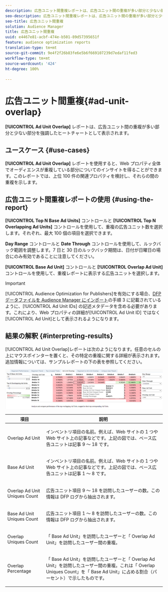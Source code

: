 ```yaml
---
description: 広告ユニット間重複レポートは、広告ユニット間の重複が多い部分と少ない部分を強調したヒートチャートとして表示されます。
seo-description: 広告ユニット間重複レポートは、広告ユニット間の重複が多い部分と少ない部分を強調したヒートチャートとして表示されます。
seo-title: 広告ユニット間重複
solution: Audience Manager
title: 広告ユニット間重複
uuid: e4467e81-acbf-474e-b501-89d57395651f
feature: audience optimization reports
translation-type: tm+mt
source-git-commit: 9e4f2f26b83fe6e5b6f669107239d7edaf11fed3
workflow-type: tm+mt
source-wordcount: '424'
ht-degree: 100%

---
```



# 広告ユニット間重複{#ad-unit-overlap}

**[!UICONTROL Ad Unit Overlap]** レポートは、広告ユニット間の重複が多い部分と少ない部分を強調したヒートチャートとして表示されます。

## ユースケース {#use-cases}

**[!UICONTROL Ad Unit Overlap]** レポートを使用すると、Web プロパティ全体でオーディエンスが重複している部分についてのインサイトを得ることができます。このレポートでは、上位 100 件の関連プロパティを検討し、それらの間の重複を示します。

## 広告ユニット間重複レポートの使用 {#using-the-report}

**[!UICONTROL Top N Base Ad Units]** コントロールと **[!UICONTROL Top N Overlapping Ad Units]** コントロールを使用して、重複の広告ユニット数を選択します。それぞれ、最大 100 個の項目を選択できます。

**Day Range** コントロールと **Date Through** コントロールを使用して、ルックバック範囲を調整します。7 日と 30 日のルックバック期間は、日付が日曜日の場合にのみ有効であることに注意してください。

**[!UICONTROL Base Ad Unit]** コントロールと **[!UICONTROL Overlap Ad Unit]** コントロールを使用して、重複レポートに表示する広告ユニットを選択します。

>[!IMPORTANT]
>
>[!UICONTROL Audience Optimization for Publishers]を有効にする場合、[DFP データファイルを Audience Manager にインポート](../../../reporting/audience-optimization-reports/aor-publishers/import-dfp.md)の手順 3 に記載されているように、[!UICONTROL Ad Unit IDs] の記述メタデータを含める必要があります。これにより、Web プロパティの詳細が[!UICONTROL Ad Unit ID] ではなく[!UICONTROL Ad Unit]として表示されるようになります。

## 結果の解釈 {#interpreting-results}

[!UICONTROL Ad Unit Overlap]レポートは次のようになります。任意のセルの上にマウスポインターを置くと、その特定の重複に関する詳細が表示されます。追加情報については、サンプルレポートの下の表を参照してください。

![](assets/publisher_ad_unit_overlap.png)

<table id="table_22340F45B1B94D3796174CB30A60E212"> 
 <thead> 
  <tr> 
   <th colname="col1" class="entry"> 項目 </th> 
   <th colname="col2" class="entry"> 説明 </th> 
  </tr>
 </thead>
 <tbody> 
  <tr> 
   <td colname="col1"> <p><span class="wintitle"> Overlap Ad Unit</span> </p> </td> 
   <td colname="col2"> <p>インベントリ項目の名前。例えば、Web サイトの 1 つや Web サイト上の記事などです。上記の図では、ベース広告ユニットは記事 9 ～ 18 です。 </p> </td> 
  </tr> 
  <tr> 
   <td colname="col1"> <p><span class="wintitle"> Base Ad Unit</span> </p> </td> 
   <td colname="col2"> <p>インベントリ項目の名前。例えば、Web サイトの 1 つや Web サイト上の記事などです。上記の図では、ベース広告ユニットは記事 1 ～ 8 です。 </p> </td> 
  </tr> 
  <tr> 
   <td colname="col1"> <p><span class="wintitle"> Overlap Ad Unit Uniques Count</span> </p> </td> 
   <td colname="col2"> <p>広告ユニット項目 9 ～ 18 を訪問したユーザーの数。この情報は DFP ログから抽出されます。 </p> </td> 
  </tr> 
  <tr> 
   <td colname="col1"> <p><span class="wintitle"> Base Ad Unit Uniques Count</span> </p> </td> 
   <td colname="col2"> <p>広告ユニット項目 1 ～ 8 を訪問したユーザーの数。この情報は DFP ログから抽出されます。 </p> </td> 
  </tr> 
  <tr> 
   <td colname="col1"> <p><span class="wintitle"> Overlap Uniques Count</span> </p> </td> 
   <td colname="col2"> <p>「<span class="wintitle"> Base Ad Unit</span>」を訪問したユーザーと「<span class="wintitle"> Overlap Ad Unit</span>」を訪問したユーザー間の重複。 </p> </td> 
  </tr> 
  <tr> 
   <td colname="col1"> <p><span class="wintitle"> Overlap Percentage</span> </p> </td> 
   <td colname="col2"> <p>「<span class="wintitle"> Base Ad Unit</span>」を訪問したユーザーと「<span class="wintitle"> Overlap Ad Unit</span>」を訪問したユーザー間の重複。これは「<span class="wintitle"> Overlap Uniques Count</span>」を「<span class="wintitle"> Base Ad Unit</span>」に占める割合（パーセント）で示したものです。 </p> </td> 
  </tr> 
 </tbody> 
</table>
